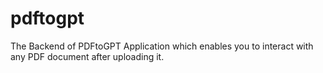# pdftogpt
The Backend of PDFtoGPT Application which enables you to interact with any PDF document after uploading it.
